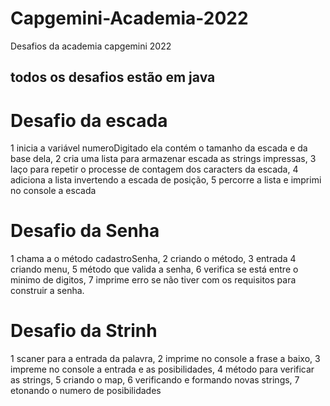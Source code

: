 # Capgemini-Academia-2022
Desafios da academia capgemini 2022

## todos os desafios estão em java

# Desafio da escada
1 inicia a variável numeroDigitado ela contém o tamanho da escada e da base dela, 
2 cria uma lista para armazenar escada as strings impressas,
3 laço para repetir o processe de contagem dos caracters da escada,
4 adiciona a lista invertendo a escada de posição,
5 percorre a lista e imprimi no console a escada

# Desafio da Senha 
1 chama  a o método cadastroSenha,
2 criando o método,
3 entrada
4 criando menu,
5 método que valida a senha,
6 verifica se está entre o minimo de digitos,
7 imprime erro se não tiver com os requisitos para construir a senha.

# Desafio da Strinh
1 scaner para a entrada da palavra,
2 imprime no console a frase a baixo,
3 impreme no console a entrada e as posibilidades,
4 método para verificar as strings,
5 criando o map,
6 verificando e formando novas strings,
7 etonando o numero de posibilidades
